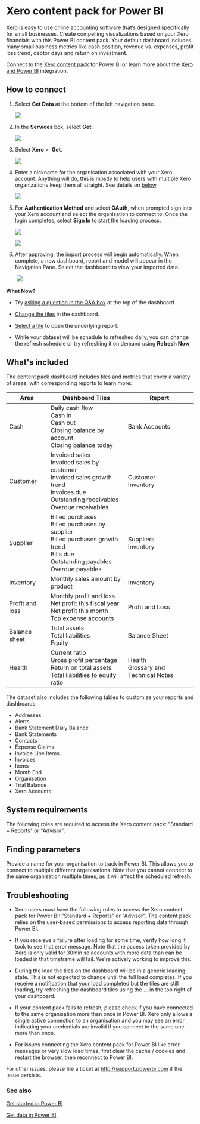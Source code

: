 <properties
   pageTitle="Xero content pack"
   description="Xero content pack for Power BI"
   services="powerbi"
   documentationCenter=""
   authors="ajayan"
   manager="erikre"
   backup="maggiesMSFT"
   editor=""
   tags=""
   qualityFocus="no"
   qualityDate=""/>

<tags
   ms.service="powerbi"
   ms.devlang="NA"
   ms.topic="article"
   ms.tgt_pltfrm="NA"
   ms.workload="powerbi"
   ms.date="08/10/2017"
   ms.author="ajayan"/>
# Xero content pack for Power BI

Xero is easy to use online accounting software that’s designed specifically for small businesses. Create compelling visualizations based on your Xero financials with this Power BI content pack. Your default dashboard includes many small business metrics like cash position, revenue vs. expenses, profit loss trend, debtor days and return on investment.

Connect to the [Xero content pack](https://app.powerbi.com/getdata/services/xero) for Power BI or learn more about the [Xero and Power BI](https://help.xero.com/Power-BI) integration.

## How to connect

1.  Select **Get Data** at the bottom of the left navigation pane.

	![](media/powerbi-content-pack-xero/getdata.png)

2.  In the **Services** box, select **Get**.

	![](media/powerbi-content-pack-xero/services.png)

3.  Select **Xero** \>  **Get**.

	![](media/powerbi-content-pack-xero/connect.png)

4.  Enter a nickname for the organisation associated with your Xero account. Anything will do, this is mostly to help users with multiple Xero organizations keep them all straight. See details on [below](#FindingParams).

	![](media/powerbi-content-pack-xero/params.png)

5. For **Authentication Method** and select **OAuth**, when prompted sign into your Xero account and select the organisation to connect to. Once the login completes, select **Sign In** to start the loading process.

	![](media/powerbi-content-pack-xero/creds.png)

    ![](media/powerbi-content-pack-xero/creds2.png)

6. After approving, the import process will begin automatically. When complete, a new dashboard, report and model will appear in the Navigation Pane. Select the dashboard to view your imported data.

	 ![](media/powerbi-content-pack-xero/dashboard.png)


**What Now?**

- Try [asking a question in the Q&A box](powerbi-service-q-and-a.md) at the top of the dashboard

- [Change the tiles](powerbi-service-edit-a-tile-in-a-dashboard.md) in the dashboard.

- [Select a tile](powerbi-service-dashboard-tiles.md) to open the underlying report.

- While your dataset will be schedule to refreshed daily, you can change the refresh schedule or try refreshing it on demand using **Refresh Now**

## What's included

The content pack dashboard includes tiles and metrics that cover a variety of areas, with corresponding reports to learn more:  

| Area            | Dashboard Tiles                                                                                                                                    | Report                                  |
|-----------------|----------------------------------------------------------------------------------------------------------------------------------------------------|-----------------------------------------|
| Cash            | Daily cash flow <br>Cash in <br>Cash out <br>Closing balance by account <br>Closing balance today                                                  | Bank Accounts                           |
| Customer        | Invoiced sales <br>Invoiced sales by customer <br>Invoiced sales growth trend <br>Invoices due <br>Outstanding receivables <br>Overdue receivables | Customer <br>Inventory                  |
| Supplier        | Billed purchases <br>Billed purchases by supplier <br>Billed purchases growth trend <br> Bills due <br>Outstanding payables <br>Overdue payables   | Suppliers <br>Inventory                 |
| Inventory       | Monthly sales amount by product                                                                                                                    | Inventory                               |
| Profit and loss | Monthly profit and loss <br>Net profit this fiscal year <br>Net profit this month <br>Top expense accounts                                         | Profit and Loss                         |
| Balance sheet   | Total assets <br>Total liabilities <br>Equity                                                                                                      | Balance Sheet                           |
| Health          | Current ratio <br>Gross profit percentage <br> Return on total assets <br>Total liabilities to equity ratio                                        | Health <br>Glossary and Technical Notes |

The dataset also includes the following tables to customize your reports and dashboards:  

-   Addresses  
-   Alerts  
-   Bank Statement Daily Balance  
-   Bank Statements  
-   Contacts  
-   Expense Claims  
-   Invoice Line Items  
-   Invoices  
-   Items  
-   Month End  
-   Organisation  
-   Trial Balance  
-   Xero Accounts

## System requirements

The following roles are required to access the Xero content pack: "Standard + Reports" or "Advisor".

<a name="FindingParams"></a>
## Finding parameters

Provide a name for your organisation to track in Power BI. This allows you to connect to multiple different organisations. Note that you cannot connect to the same organisation multiple times, as it will affect the scheduled refresh.   

## Troubleshooting

-   Xero users must have the following roles to access the Xero content pack for Power BI: "Standard + Reports" or "Advisor". The content pack relies on the user-based permissions to access reporting data through Power BI.  

-   If you receieve a failure after loading for some time, verify how long it took to see that error message. Note that the access token provided by Xero is only valid for 30min so accounts with more data than can be loaded in that timeframe will fail. We're actively working to improve this.

-   During the load the tiles on the dashboard will be in a generic loading state. This is not expected to change until the full load completes. If you receive a notification that your load completed but the tiles are still loading, try refreshing the dashboard tiles using the ... in the top right of your dashboard.

-   If your content pack fails to refresh, please check if you have connected to the same organisation more than once in Power BI. Xero only allows a single active connection to an organisation and you may see an error indicating your credentials are invalid if you connect to the same one more than once.  

-   For issues connecting the Xero content pack for Power BI like error messages or very slow load times, first clear the cache / cookies and restart the browser, then reconnect to Power BI.  

For other issues, please file a ticket at http://support.powerbi.com if the issue persists.


### See also

[Get started in Power BI](powerbi-service-get-started.md)

[Get data in Power BI](powerbi-service-get-data.md)
